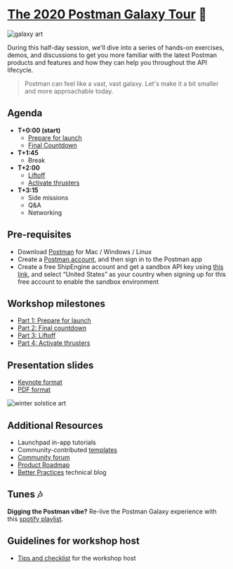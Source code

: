 # [The 2020 Postman Galaxy Tour](https://www.postman.com/galaxy-tour-2020) 🚀

![[galaxy art](https://github.com/postmanlabs/galaxy-workshop/blob/master/galaxyBanner.png?raw=true)](https://github.com/postmanlabs/galaxy-workshop/blob/master/galaxyBanner.png?raw=true)

During this half-day session, we'll dive into a series of hands-on exercises, demos, and discussions to get you more familiar with the latest Postman products and features and how they can help you throughout the API lifecycle.

> Postman can feel like a vast, vast galaxy.
> Let's make it a bit smaller and more approachable today.

## Agenda

- **T+0:00 (start)**
  - [Prepare for launch](./part1-PrepareForLaunch.md)
  - [Final Countdown](./part2-FinalCountdown.md)
- **T+1:45**
  - Break
- **T+2:00**
  - [Liftoff](./part3-Liftoff.md)
  - [Activate thrusters](./part4-ActivateThrusters.md)
- **T+3:15**
  - Side missions
  - Q&A
  - Networking

## Pre-requisites

- Download [Postman](https://www.postman.com/downloads/) for Mac / Windows / Linux
- Create a [Postman account](https://learning.postman.com/docs/postman/launching-postman/postman-account/#signing-up-for-a-postman-account), and then sign in to the Postman app
- Create a free ShipEngine account and get a sandbox API key using [this link](https://shipengine.com/postman), and select “United States” as your country when signing up for this free account to enable the sandbox environment

## Workshop milestones

- [Part 1: Prepare for launch](./part1-PrepareForLaunch.md)
- [Part 2: Final countdown](./part2-FinalCountdown.md)
- [Part 3: Liftoff](./part3-Liftoff.md)
- [Part 4: Activate thrusters](./part4-ActivateThrusters.md)

## Presentation slides

- [Keynote format](https://github.com/postmanlabs/galaxy-workshop/blob/master/GalaxySF%20copy.key)
- [PDF format](https://github.com/postmanlabs/galaxy-workshop/blob/master/GalaxySF%20copy.pdf)

![[winter solstice art](https://apod.nasa.gov/apod/image/1712/WinterSolsticeMW_Seip.jpg)](https://apod.nasa.gov/apod/image/1712/WinterSolsticeMW_Seip.jpg)

## Additional Resources

- Launchpad in-app tutorials
- Community-contributed [templates](https://learning.getpostman.com/docs/postman_for_publishers/postman_templates/add_templates)
- [Community forum](https://community.getpostman.com/)
- [Product Roadmap](https://trello.com/b/4N7PnHAz/postman-roadmap-for-developers)
- [Better Practices](https://medium.com/better-practices) technical blog

## Tunes 🎶

**Digging the Postman vibe?** Re-live the Postman Galaxy experience with this [spotify playlist](https://open.spotify.com/playlist/5yWpzDpvh8GP9mOODAwJ0G?si=fXvnnK_4QC6N5VI3iCyFeA).

## Guidelines for workshop host

- [Tips and checklist](./workshopHostGuidelines.md) for the workshop host
